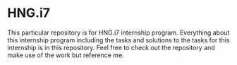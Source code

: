 # HNG.i7
This particular repository is for HNG.i7 internship program.  Everything about this internship program including the tasks and solutions to the tasks for this internship is in this repository. Feel free to check out the repository and make use of the work but reference me.

